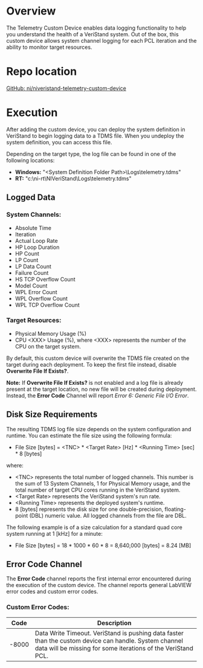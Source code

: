 # Overview

The Telemetry Custom Device enables data logging functionality to help you understand the health of a VeriStand system. Out of the box, this custom device allows system channel logging for each PCL iteration and the ability to monitor target resources.

# Repo location

[GitHub: ni/niveristand-telemetry-custom-device](https://github.com/ni/niveristand-telemetry-custom-device)

# Execution

After adding the custom device, you can deploy the system definition in VeriStand to begin logging data to a TDMS file. When you undeploy the system definition, you can access this file.

Depending on the target type, the log file can be found in one of the following locations:
- **Windows:** "&lt;System Definition Folder Path&gt;\Logs\telemetry.tdms"
- **RT:** "c:\ni-rt\NIVeriStand\Logs\telemetry.tdms"

## Logged Data
### System Channels:
- Absolute Time
- Iteration
- Actual Loop Rate
- HP Loop Duration
- HP Count
- LP Count
- LP Data Count
- Failure Count
- HS TCP Overflow Count
- Model Count
- WPL Error Count
- WPL Overflow Count
- WPL TCP Overflow Count

### Target Resources:
- Physical Memory Usage (%)
- CPU &lt;XXX&gt; Usage (%), where &lt;XXX&gt; represents the number of the CPU on the target system.

By default, this custom device will overwrite the TDMS file created on the target during each deployment. To keep the first file instead, disable **Overwrite File If Exists?**.

**Note:** If **Overwrite File If Exists?** is not enabled and a log file is already present at the target location, no new file will be created during deployment. Instead, the **Error Code** Channel will report *Error 6: Generic File I/O Error*.

## Disk Size Requirements

The resulting TDMS log file size depends on the system configuration and runtime. You can estimate the file size using the following formula:

- File Size [bytes] = &lt;TNC&gt; * &lt;Target Rate&gt; [Hz] * &lt;Running Time&gt; [sec] * 8 [bytes]

where:
- &lt;TNC&gt; represents the total number of logged channels. This number is the sum of 13 System Channels, 1 for Physical Memory usage, and the total number of target CPU cores running in the VeriStand system.
- &lt;Target Rate&gt; represents the VeriStand system's run rate.
- &lt;Running Time&gt; represents the deployed system's runtime.
- 8 [bytes] represents the disk size for one double-precision, floating-point (DBL) numeric value. All logged channels from the file are DBL.

The following example is of a size calculation for a standard quad core system running at 1 [kHz] for a minute:

- File Size [bytes] = 18 * 1000 * 60 * 8 = 8,640,000 [bytes] = 8.24 [MB]

## Error Code Channel
The **Error Code** channel reports the first internal error encountered during the execution of the custom device. The channel reports general LabVIEW error codes and custom error codes.

### Custom Error Codes:
| Code  | Description |
|-------|-------------|
| -8000 | Data Write Timeout. VeriStand is pushing data faster than the custom device can handle. System channel data will be missing for some iterations of the VeriStand PCL. |
